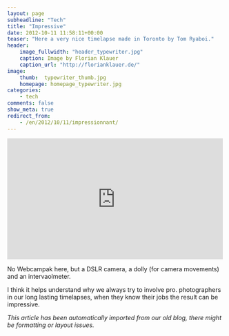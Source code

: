 ```yaml
---
layout: page
subheadline: "Tech"
title: "Impressive"
date: 2012-10-11 11:58:11+00:00
teaser: "Here a very nice timelapse made in Toronto by Tom Ryaboi."
header:
    image_fullwidth: "header_typewriter.jpg"
    caption: Image by Florian Klauer
    caption_url: "http://florianklauer.de/"
image:
    thumb:  typewriter_thumb.jpg
    homepage: homepage_typewriter.jpg
categories:
    - tech
comments: false
show_meta: true
redirect_from:
    - /en/2012/10/11/impressionnant/
---
```

<div class="flex-video">
    <iframe src="https://player.vimeo.com/video/51137834" width="500" height="281" frameborder="0" webkitallowfullscreen mozallowfullscreen allowfullscreen></iframe>
</div>

No Webcampak here, but a DSLR camera, a dolly (for camera movements) and an intervaolmeter.

I think it helps understand why we always try to involve pro. photographers in our long lasting timelapses, when they know their jobs the result can be impressive.

_This article has been automatically imported from our old blog, there might be formatting or layout issues._


